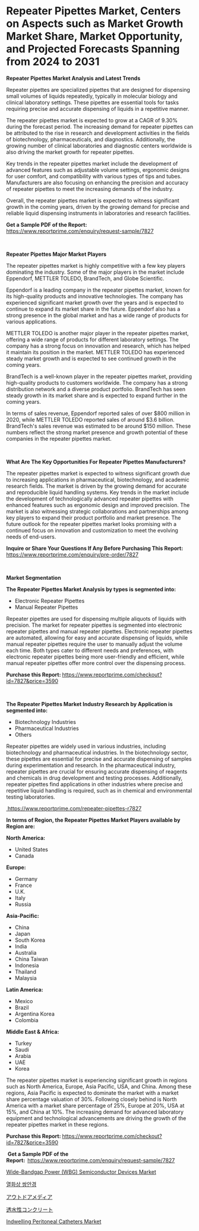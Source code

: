 <p><h1>Repeater Pipettes Market, Centers on Aspects such as Market Growth Market Share, Market Opportunity, and Projected Forecasts Spanning from 2024 to 2031</h1></p><p><strong>Repeater Pipettes Market Analysis and Latest Trends</strong></p>
<p><p>Repeater pipettes are specialized pipettes that are designed for dispensing small volumes of liquids repeatedly, typically in molecular biology and clinical laboratory settings. These pipettes are essential tools for tasks requiring precise and accurate dispensing of liquids in a repetitive manner.</p><p>The repeater pipettes market is expected to grow at a CAGR of 9.30% during the forecast period. The increasing demand for repeater pipettes can be attributed to the rise in research and development activities in the fields of biotechnology, pharmaceuticals, and diagnostics. Additionally, the growing number of clinical laboratories and diagnostic centers worldwide is also driving the market growth for repeater pipettes.</p><p>Key trends in the repeater pipettes market include the development of advanced features such as adjustable volume settings, ergonomic designs for user comfort, and compatibility with various types of tips and tubes. Manufacturers are also focusing on enhancing the precision and accuracy of repeater pipettes to meet the increasing demands of the industry.</p><p>Overall, the repeater pipettes market is expected to witness significant growth in the coming years, driven by the growing demand for precise and reliable liquid dispensing instruments in laboratories and research facilities.</p></p>
<p><strong>Get a Sample PDF of the Report:&nbsp;</strong> <a href="https://www.reportprime.com/enquiry/request-sample/7827">https://www.reportprime.com/enquiry/request-sample/7827</a></p>
<p>&nbsp;</p>
<p><strong>Repeater Pipettes Major Market Players</strong></p>
<p><p>The repeater pipettes market is highly competitive with a few key players dominating the industry. Some of the major players in the market include Eppendorf, METTLER TOLEDO, BrandTech, and Globe Scientific. </p><p>Eppendorf is a leading company in the repeater pipettes market, known for its high-quality products and innovative technologies. The company has experienced significant market growth over the years and is expected to continue to expand its market share in the future. Eppendorf also has a strong presence in the global market and has a wide range of products for various applications.</p><p>METTLER TOLEDO is another major player in the repeater pipettes market, offering a wide range of products for different laboratory settings. The company has a strong focus on innovation and research, which has helped it maintain its position in the market. METTLER TOLEDO has experienced steady market growth and is expected to see continued growth in the coming years.</p><p>BrandTech is a well-known player in the repeater pipettes market, providing high-quality products to customers worldwide. The company has a strong distribution network and a diverse product portfolio. BrandTech has seen steady growth in its market share and is expected to expand further in the coming years.</p><p>In terms of sales revenue, Eppendorf reported sales of over $800 million in 2020, while METTLER TOLEDO reported sales of around $3.6 billion. BrandTech's sales revenue was estimated to be around $150 million. These numbers reflect the strong market presence and growth potential of these companies in the repeater pipettes market.</p></p>
<p>&nbsp;</p>
<p><strong>What Are The Key Opportunities For Repeater Pipettes Manufacturers?</strong></p>
<p><p>The repeater pipettes market is expected to witness significant growth due to increasing applications in pharmaceutical, biotechnology, and academic research fields. The market is driven by the growing demand for accurate and reproducible liquid handling systems. Key trends in the market include the development of technologically advanced repeater pipettes with enhanced features such as ergonomic design and improved precision. The market is also witnessing strategic collaborations and partnerships among key players to expand their product portfolio and market presence. The future outlook for the repeater pipettes market looks promising with a continued focus on innovation and customization to meet the evolving needs of end-users.</p></p>
<p><strong>Inquire or Share Your Questions If Any Before Purchasing This Report:</strong> <a href="https://www.reportprime.com/enquiry/pre-order/7827">https://www.reportprime.com/enquiry/pre-order/7827</a></p>
<p>&nbsp;</p>
<p><strong>Market Segmentation</strong></p>
<p><strong>The Repeater Pipettes Market Analysis by types is segmented into:</strong></p>
<p><ul><li>Electronic Repeater Pipettes</li><li>Manual Repeater Pipettes</li></ul></p>
<p><p>Repeater pipettes are used for dispensing multiple aliquots of liquids with precision. The market for repeater pipettes is segmented into electronic repeater pipettes and manual repeater pipettes. Electronic repeater pipettes are automated, allowing for easy and accurate dispensing of liquids, while manual repeater pipettes require the user to manually adjust the volume each time. Both types cater to different needs and preferences, with electronic repeater pipettes being more user-friendly and efficient, while manual repeater pipettes offer more control over the dispensing process.</p></p>
<p><strong>Purchase this Report:&nbsp;</strong><a href="https://www.reportprime.com/checkout?id=7827&price=3590">https://www.reportprime.com/checkout?id=7827&price=3590</a></p>
<p>&nbsp;</p>
<p><strong>The Repeater Pipettes Market Industry Research by Application is segmented into:</strong></p>
<p><ul><li>Biotechnology Industries</li><li>Pharmaceutical Industries</li><li>Others</li></ul></p>
<p><p>Repeater pipettes are widely used in various industries, including biotechnology and pharmaceutical industries. In the biotechnology sector, these pipettes are essential for precise and accurate dispensing of samples during experimentation and research. In the pharmaceutical industry, repeater pipettes are crucial for ensuring accurate dispensing of reagents and chemicals in drug development and testing processes. Additionally, repeater pipettes find applications in other industries where precise and repetitive liquid handling is required, such as in chemical and environmental testing laboratories.</p></p>
<p><a href="https://www.reportprime.com/repeater-pipettes-r7827">&nbsp;https://www.reportprime.com/repeater-pipettes-r7827</a></p>
<p><strong>In terms of Region, the Repeater Pipettes Market Players available by Region are:</strong></p>
<p>
    <p> <strong> North America: </strong>
        <ul>
            <li>United States</li>
            <li>Canada</li>
        </ul>
        </p> 
    <p> <strong> Europe: </strong>
        <ul>
            <li>Germany</li>
            <li>France</li>
            <li>U.K.</li>
            <li>Italy</li>
            <li>Russia</li>
        </ul>
        </p> 
    <p> <strong> Asia-Pacific: </strong>
        <ul>
            <li>China</li>
            <li>Japan</li>
            <li>South Korea</li>
            <li>India</li>
            <li>Australia</li>
            <li>China Taiwan</li>
            <li>Indonesia</li>
            <li>Thailand</li>
            <li>Malaysia</li>
        </ul>
        </p> 
    <p> <strong> Latin America: </strong>
        <ul>
            <li>Mexico</li>
            <li>Brazil</li>
            <li>Argentina Korea</li>
            <li>Colombia</li>
        </ul>
        </p> 
    <p> <strong> Middle East & Africa: </strong>
        <ul>
            <li>Turkey</li>
            <li>Saudi</li>
            <li>Arabia</li>
            <li>UAE</li>
            <li>Korea</li>
        </ul>
    </p>
    </p>
<p><p>The repeater pipettes market is experiencing significant growth in regions such as North America, Europe, Asia Pacific, USA, and China. Among these regions, Asia Pacific is expected to dominate the market with a market share percentage valuation of 30%. Following closely behind is North America with a market share percentage of 25%, Europe at 20%, USA at 15%, and China at 10%. The increasing demand for advanced laboratory equipment and technological advancements are driving the growth of the repeater pipettes market in these regions.</p></p>
<p><strong>Purchase this Report: </strong><a href="https://www.reportprime.com/checkout?id=7827&price=3590">https://www.reportprime.com/checkout?id=7827&price=3590</a></p>
<p>&nbsp;<strong>Get a Sample PDF of the Report:&nbsp;&nbsp;</strong><a href="https://www.reportprime.com/enquiry/request-sample/7827">https://www.reportprime.com/enquiry/request-sample/7827</a></p>
<p><strong></strong></p>
<p><p><a href="https://www.linkedin.com/pulse/wide-bandgap-power-wbg-semiconductor-devices-market-4ekkc">Wide-Bandgap Power (WBG) Semiconductor Devices Market</a></p><p><a href="https://github.com/vs10l4sfg5c/Market-Research-Report-List-2/blob/main/385838572637.md">열화상 쌍안경</a></p><p><a href="https://github.com/charm854/Market-Research-Report-List-1/blob/main/226885676788.md">アウトドアメディア</a></p><p><a href="https://github.com/LeanneBruen2023/Market-Research-Report-List-1/blob/main/720220076787.md">透水性コンクリート</a></p><p><a href="https://github.com/Alonsoolds3wq1d81czn8rbol/Market-Research-Report-List-2/blob/main/indwelling-peritoneal-catheters-market.md">Indwelling Peritoneal Catheters Market</a></p></p>